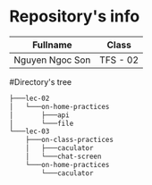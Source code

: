 # Repository's info

Fullname        | Class   |
---             | ---     |
Nguyen Ngoc Son | TFS - 02|

#Directory's tree

```bash
├───lec-02
│   └───on-home-practices
│       ├───api
│       └───file
└───lec-03
    ├───on-class-practices
    │   ├───caculator
    │   └───chat-screen
    └───on-home-practices
        └───caculator
```
